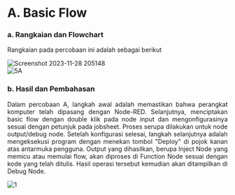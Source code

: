 # A. Basic Flow

### a. Rangkaian dan Flowchart

Rangkaian pada percobaan ini adalah sebagai berikut

![Screenshot 2023-11-28 205148](https://github.com/AmaliaPrisca/SISTEMEMBEDDED/assets/145273945/3be2d2a5-3820-498b-a084-c743791bda78)
<br>
![5A](https://github.com/AmaliaPrisca/SISTEMEMBEDDED/assets/145273945/87f49075-4869-437c-9b50-de4d20a76e24)



### b. Hasil dan Pembahasan

<p align="justify">Dalam percobaan A, langkah awal adalah memastikan bahwa perangkat komputer telah dipasang dengan Node-RED. Selanjutnya, menciptakan basic flow dengan double klik pada node input dan mengonfigurasinya sesuai dengan petunjuk pada jobsheet. Proses serupa dilakukan untuk node output/debug node. Setelah konfigurasi selesai, langkah selanjutnya adalah mengeksekusi program dengan menekan tombol "Deploy" di pojok kanan atas antarmuka pengguna. Output yang dihasilkan, berupa Inject Node yang memicu atau memulai flow, akan diproses di Function Node sesuai dengan kode yang telah ditulis. Hasil operasi tersebut kemudian akan ditampilkan di Debug Node.

![1](https://github.com/AmaliaPrisca/SISTEMEMBEDDED/assets/145273945/de859e19-0d91-47c9-9d01-8d4e5529c93d)




